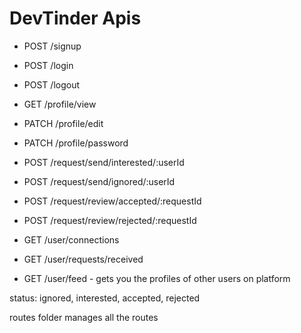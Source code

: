 # DevTinder Apis

- POST /signup
- POST /login
- POST /logout

- GET /profile/view
- PATCH /profile/edit
- PATCH /profile/password

- POST /request/send/interested/:userId
- POST /request/send/ignored/:userId

- POST /request/review/accepted/:requestId
- POST /request/review/rejected/:requestId

- GET /user/connections
- GET /user/requests/received
- GET /user/feed - gets you the profiles of other users on platform

status: ignored, interested, accepted, rejected

routes folder manages all the routes
